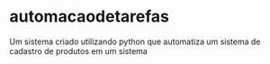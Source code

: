 # automacaodetarefas
Um sistema criado utilizando python que automatiza um sistema de cadastro de produtos em um sistema
